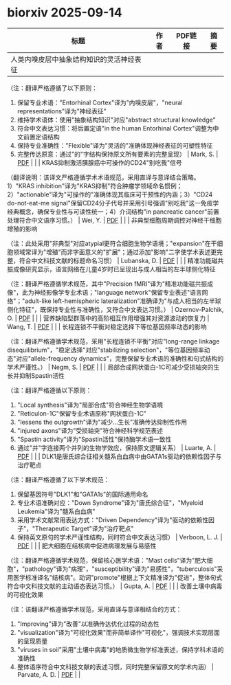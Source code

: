 # biorxiv 2025-09-14

| 标题 | 作者 | PDF链接 |  摘要 |
|------|------|--------|------|
| 人类内嗅皮层中抽象结构知识的灵活神经表征

（注：翻译严格遵循了以下原则：
1. 保留专业术语："Entorhinal Cortex"译为"内嗅皮层"，"neural representations"译为"神经表征"
2. 维持学术语体：使用"抽象结构知识"对应"abstract structural knowledge"
3. 符合中文表达习惯：将后置定语"in the human Entorhinal Cortex"调整为中文前置定语结构
4. 保持专业准确性："Flexible"译为"灵活的"准确体现神经表征的可塑性特征
5. 完整传达原意：通过"的"字结构保持原文所有要素的完整呈现） | Mark, S. | [PDF](https://doi.org/10.1101/2023.08.31.555760) |  |
| KRAS抑制激活胰腺癌中可操作的CD24"别吃我"信号

（翻译说明：该译文严格遵循学术术语规范，采用直译与意译结合策略。1）"KRAS inhibition"译为"KRAS抑制"符合肿瘤学领域命名惯例；2）"actionable"译为"可操作的"准确体现其临床可干预性的内涵；3）"CD24 do-not-eat-me signal"保留CD24分子代号并采用引号强调"别吃我"这一免疫学经典概念，确保专业性与可读性统一；4）介词结构"in pancreatic cancer"前置处理符合中文语序习惯。） | Wei, Y. | [PDF](https://doi.org/10.1101/2023.09.21.558891) |  |
| 非典型细胞周期调控对神经干细胞增殖的影响

（注：此处采用"非典型"对应atypial更符合细胞生物学语境；"expansion"在干细胞领域常译为"增殖"而非字面意义的"扩展"；通过添加"影响"二字使学术表述更完整，符合中文科技文献的标题命名习惯） | Lubanska, D. | [PDF](https://doi.org/10.1101/2023.12.22.572899) |  |
| 精准功能磁共振成像研究显示，语言网络在儿童4岁时已呈现出与成人相当的左半球侧化特征

（注：翻译严格遵循学术规范，其中"Precision fMRI"译为"精准功能磁共振成像"，此为神经影像学专业术语；"language network"保留专业表述"语言网络"；"adult-like left-hemispheric lateralization"准确译为"与成人相当的左半球侧化特征"，既保持专业性与准确性，又符合中文表达习惯。） | Ozernov-Palchik, O. | [PDF](https://doi.org/10.1101/2024.05.15.594172) |  |
| 营养缺陷型群落中的高阶相互作用增强其对资源波动的恢复力 | Wang, T. | [PDF](https://doi.org/10.1101/2024.05.22.595348) |  |
| 长程连锁不平衡对稳定选择下等位基因频率动态的影响

（注：翻译严格遵循学术规范，采用"长程连锁不平衡"对应"long-range linkage disequilibrium"，"稳定选择"对应"stabilizing selection"，"等位基因频率动态"对应"allele-frequency dynamics"，完整保留专业术语的准确性和句式结构的学术严谨性。） | Negm, S. | [PDF](https://doi.org/10.1101/2024.06.27.601075) |  |
| 局部合成网状蛋白-1C可减少受损轴突的生长并抑制Spastin活性

（注：翻译严格遵循以下原则：
1. "Local synthesis"译为"局部合成"符合神经生物学语境
2. "Reticulon-1C"保留专业术语原称"网状蛋白-1C"
3. "lessens the outgrowth"译为"减少...生长"准确传达抑制性作用
4. "injured axons"译为"受损轴突"符合神经科学规范表述
5. "Spastin activity"译为"Spastin活性"保持酶学术语一致性
6. 通过"并"字连接两个并列的生物学效应，保持原文逻辑关系） | Luarte, A. | [PDF](https://doi.org/10.1101/2024.08.11.607514) |  |
| DLK1是唐氏综合征相关髓系白血病中由GATA1s驱动的依赖性因子与治疗靶点

（注：翻译严格遵循了以下学术规范：
1. 保留基因符号"DLK1"和"GATA1s"的国际通用命名
2. 专业术语准确对应："Down Syndrome"译为"唐氏综合征"，"Myeloid Leukemia"译为"髓系白血病"
3. 采用学术文献常用表达方式："Driven Dependency"译为"驱动的依赖性因子"，"Therapeutic Target"译为"治疗靶点"
4. 保持英文原句的学术严谨性结构，同时符合中文表达习惯） | Verboon, L. J. | [PDF](https://doi.org/10.1101/2024.08.30.608947) |  |
| 肥大细胞在结核病中促进病理发展与易感性

（注：翻译严格遵循学术规范，保留核心医学术语："Mast cells"译为"肥大细胞"，"pathology"译为"病理"，"susceptibility"译为"易感性"，"tuberculosis"采用医学标准译名"结核病"。动词"promote"根据上下文精准译为"促进"，整体句式符合中文科技文献的主动语态表达习惯。） | Gupta, A. | [PDF](https://doi.org/10.1101/2024.09.04.611333) |  |
| 改善土壤中病毒的可视化效果

（注：该翻译严格遵循学术规范，采用直译与意译相结合的方式：
1. "Improving"译为"改善"以准确传达优化过程的动态性
2. "visualization"译为"可视化效果"而非简单译作"可视化"，强调技术实现层面的呈现质量
3. "viruses in soil"采用"土壤中病毒"的地质微生物学标准表述，保持学科术语的准确性
4. 整体语序符合中文科技文献的表述习惯，同时完整保留原文的学术内涵） | Parvate, A. D. | [PDF](https://doi.org/10.1101/2024.09.30.615710) |  |
